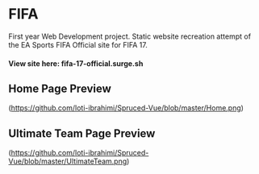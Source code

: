 # FIFA
First year Web Development project. Static website recreation attempt of the EA Sports FIFA Official site for FIFA 17.
#### View site here: fifa-17-official.surge.sh

## Home Page Preview
(https://github.com/loti-ibrahimi/Spruced-Vue/blob/master/Home.png) 

## Ultimate Team Page Preview
(https://github.com/loti-ibrahimi/Spruced-Vue/blob/master/UltimateTeam.png) 
